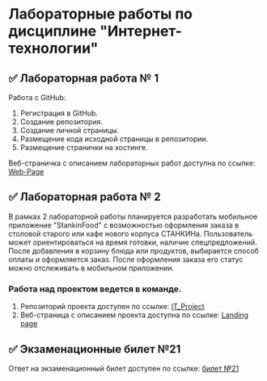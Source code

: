 # Лабораторные работы по дисциплине "Интернет-технологии"

## ✅ Лабораторная работа № 1

Работа с GitHub: 
1. Регистрация в GitHub.
2. Создание репозитория.
3. Создание личной страницы.
4. Размещение кода исходной страницы в репозитории.
5. Размещение странички на хостинге.

Веб-страничка с описанием лабораторных работ доступна по ссылке: [Web-Page](https://aggink.github.io/)

## ✅ Лабораторная работа № 2

В рамках 2 лабораторной работы планируется разработать мобильное приложение "StankinFood" с возможностью оформления заказа в столовой старого или кафе нового корпуса СТАНКИНа. Пользователь может ориентироваться на время готовки, наличие спецпредложений. После добавления в корзину блюда или продуктов, выбирается способ оплаты и оформляется заказ. После оформления заказа его статус можно отслеживать в мобильном приложении.


### Работа над проектом ведется в команде.
1. Репозиторий проекта доступен по ссылке: [IT_Project](https://github.com/)
2. Веб-страница с описанием проекта доступна по ссылке: [Landing page](https://github.com/)

## ✅ Экзаменационные билет №21

Ответ на экзаменационный билет доступен по ссылке:
[билет №21](https://github.com/stankin/inet-2022/wiki/exam21)

